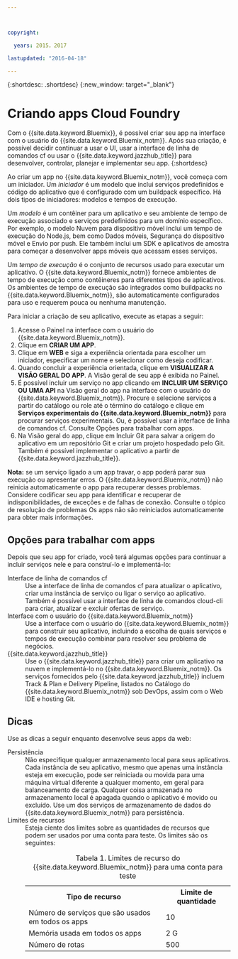```yaml
---



copyright:

  years: 2015，2017

lastupdated: "2016-04-18"

---
```


{:shortdesc: .shortdesc}
{:new_window: target="_blank"}

# Criando apps Cloud Foundry

Com
o {{site.data.keyword.Bluemix}}, é possível
criar seu app na interface com o usuário do
{{site.data.keyword.Bluemix_notm}}. Após sua criação, é possível decidir continuar a usar o
UI, usar a interface de linha de comandos cf ou usar o {{site.data.keyword.jazzhub_title}} para
desenvolver, controlar, planejar e implementar seu app.
{:shortdesc}

Ao criar um app no
{{site.data.keyword.Bluemix_notm}}, você
começa com um iniciador. Um *iniciador* é um modelo
que inclui serviços predefinidos e código do aplicativo que é configurado
com um buildpack específico. Há
dois tipos de iniciadores: modelos e tempos de execução.

Um *modelo* é um contêiner para um
aplicativo e
seu ambiente de tempo de execução associado e serviços predefinidos para
um domínio específico. Por exemplo, o
modelo Nuvem para dispositivo móvel inclui um tempo de execução do
Node.js, bem
como Dados móveis, Segurança do dispositivo móvel e Envio por push. Ele também inclui um
SDK e aplicativos de amostra para começar a desenvolver apps móveis que acessam esses serviços.

Um *tempo de execução* é o conjunto
de recursos usado para executar um aplicativo. O {{site.data.keyword.Bluemix_notm}} fornece
ambientes de tempo de execução como contêineres para diferentes tipos de aplicativos. Os ambientes de tempo de execução são integrados como buildpacks no
{{site.data.keyword.Bluemix_notm}}, são
automaticamente configurados para uso e requerem pouca ou nenhuma manutenção.

Para iniciar a criação de seu aplicativo, execute as etapas a seguir:
  1. Acesse o Painel na interface com o usuário do {{site.data.keyword.Bluemix_notm}}.
  2. Clique em **CRIAR UM APP**.
  3. Clique em **WEB** e siga a experiência orientada
para escolher um iniciador, especificar um nome e selecionar como deseja codificar.
  4. Quando concluir a experiência orientada, clique em **VISUALIZAR
A VISÃO GERAL DO APP**. A Visão geral de seu app é exibida no Painel.
  5. É possível incluir um serviço no app clicando em **INCLUIR UM SERVIÇO OU UMA API** na Visão geral do app na interface com o usuário do {{site.data.keyword.Bluemix_notm}}. Procure e selecione serviços a partir do catálogo ou role até o término do catálogo e clique em **Serviços experimentais do {{site.data.keyword.Bluemix_notm}}** para procurar serviços experimentais. Ou, é possível usar a interface de linha de comandos cf. Consulte Opções para trabalhar com apps.
  6. Na Visão geral do app, clique em Incluir Git para salvar a origem do aplicativo em um repositório Git e criar um projeto hospedado pelo Git. Também é possível implementar o aplicativo a partir de
{{site.data.keyword.jazzhub_title}}.

**Nota:** se um serviço ligado a um app travar, o app poderá parar sua execução ou apresentar erros. O {{site.data.keyword.Bluemix_notm}} não
reinicia automaticamente o app para recuperar desses problemas. Considere codificar seu app para identificar e recuperar de indisponibilidades, de exceções
e de falhas de conexão. Consulte o tópico de resolução de problemas Os apps não são reiniciados automaticamente para obter mais informações.

## Opções para trabalhar com apps

Depois que seu app for criado, você terá algumas opções para continuar a incluir
serviços nele e para construí-lo e implementá-lo:

<dl><dt>Interface de linha de comandos cf</dt>
<dd>Use a interface de linha de comandos cf para atualizar o aplicativo, criar uma instância de serviço ou ligar o serviço ao aplicativo. Também é possível usar a interface de linha de comandos cloud-cli para criar, atualizar e excluir ofertas de serviço.</dd>
<dt>Interface com o usuário do {{site.data.keyword.Bluemix_notm}}</dt>
<dd>Use a interface com o usuário do
{{site.data.keyword.Bluemix_notm}} para
construir seu aplicativo, incluindo a escolha de quais serviços e tempos de execução
combinar para resolver seu problema de negócios.</dd>
<dt>{{site.data.keyword.jazzhub_title}}</dt>
<dd>Use o {{site.data.keyword.jazzhub_title}} para criar um aplicativo na nuvem e implementá-lo no
{{site.data.keyword.Bluemix_notm}}. Os serviços fornecidos pelo {{site.data.keyword.jazzhub_title}} incluem Track & Plan e Delivery Pipeline, listados no Catálogo do {{site.data.keyword.Bluemix_notm}} sob DevOps, assim com o Web IDE e hosting Git.</dd>
</dl>

## Dicas

Use as dicas a seguir enquanto desenvolve seus apps da web:

<dl><dt>Persistência</dt>
<dd>Não especifique qualquer armazenamento local para seus aplicativos. Cada instância de seu aplicativo, mesmo que apenas uma instância esteja em execução,
pode ser reiniciada ou movida para uma máquina virtual diferente a qualquer momento, em
geral para balanceamento de carga. Qualquer coisa armazenada no armazenamento local é apagada quando o
aplicativo é movido ou excluído. Use um dos serviços de armazenamento de dados do
{{site.data.keyword.Bluemix_notm}} para persistência.</dd>
<dt>Limites de recursos</dt>
<dd>Esteja ciente dos limites sobre as quantidades de recursos que podem ser usados
por uma conta para teste. Os limites
são os seguintes:
<table style="width:100%">
<caption>Tabela 1. Limites de recurso do {{site.data.keyword.Bluemix_notm}} para uma conta para teste</caption>
  <th>Tipo de recurso</th>	<th>Limite de quantidade</th>
<tr><td>Número de serviços que são usados em todos os apps</td> <td>10</td>
<tr><td>Memória usada em todos os apps</td> <td>	2 G</td>
<tr><td>Número de rotas</td> <td>500</td>
</table>
</dd></dl>
